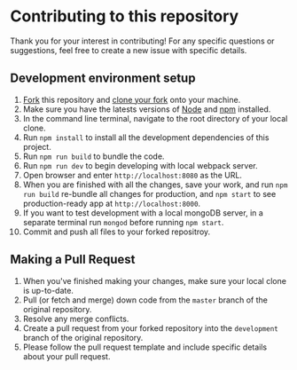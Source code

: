 # Contributing to this repository

Thank you for your interest in contributing!
For any specific questions or suggestions, feel free to create a new issue with specific details.

## Development environment setup
1. [Fork](https://help.github.com/articles/fork-a-repo/) this repository and [clone your fork](https://help.github.com/articles/cloning-a-repository/) onto your machine.
2. Make sure you have the latests versions of [Node](https://nodejs.org/en/) and [npm](https://www.npmjs.com/) installed.
3. In the command line terminal, navigate to the root directory of your local clone.
4. Run `npm install` to install all the development dependencies of this project.
5. Run `npm run build` to bundle the code.
6. Run `npm run dev` to begin developing with local webpack server.
7. Open browser and enter `http://localhost:8080` as the URL.
8. When you are finished with all the changes, save your work, and run `npm run build` re-bundle all changes for production, and `npm start` to see production-ready app at `http://localhost:8000`.
9. If you want to test development with a local mongoDB server, in a separate terminal run `mongod` before running `npm start`.
10. Commit and push all files to your forked repositroy.


## Making a Pull Request
1. When you've finished making your changes, make sure your local clone is up-to-date.
2. Pull (or fetch and merge) down code from the `master` branch of the original repository.
3. Resolve any merge conflicts.
4. Create a pull request from your forked repository into the `development` branch of the original repository.
5. Please follow the pull request template and include specific details about your pull request.